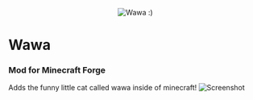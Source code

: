 <p align="center">
  <img src="https://user-images.githubusercontent.com/63706991/170357972-f16deaaf-cb18-42cd-8732-30a6d62c23f2.png" alt="Wawa :)"/>
</p>

# Wawa
### Mod for Minecraft Forge

Adds the funny little cat called wawa inside of minecraft!
![Screenshot](https://user-images.githubusercontent.com/63706991/170588199-52e61ced-151e-42fa-9feb-b94fceb73bc8.png)
